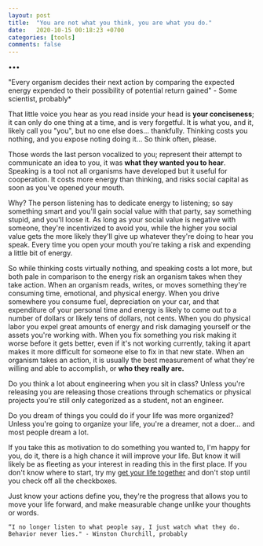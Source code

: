 ```yaml
---
layout: post
title:  "You are not what you think, you are what you do."
date:   2020-10-15 00:18:23 +0700
categories: [tools]
comments: false
---
```



•••

"Every organism decides their next action by comparing the expected energy expended to their possibility of potential return gained" - Some scientist, probably*

That little voice you hear as you read inside your head is **your conciseness**; it can only do one thing at a time, and is very forgetful. It is what you, and it, likely call you "you", but no one else does... thankfully. Thinking costs you nothing, and you expose noting doing it... So think often, please.

Those words the last person vocalized to you; represent their attempt to communicate an idea to you, it was **what they wanted you to hear**. Speaking is a tool not all organisms have developed but it useful for cooperation. It costs more energy than thinking, and risks social capital as soon as you've opened your mouth.

Why? The person listening has to dedicate energy to listening; so say something smart and you'll gain social value with that party, say something stupid, and you'll loose it. As long as your social value is negative with someone, they're incentivized to avoid you, while the higher you social value gets the more likely they'll give up whatever they're doing to hear you speak. Every time you open your mouth you're taking a risk and expending a little bit of energy. 

So while thinking costs virtually nothing, and speaking costs a lot more, but both pale in comparison to the energy risk an organism takes when they take action. When an organism reads, writes, or moves something they're consuming time, emotional, and physical energy. When you drive somewhere you consume fuel, depreciation on your car, and that expenditure of your personal time and energy is likely to come out to a number of dollars or likely tens of dollars, not cents. When you do physical labor you expel great amounts of energy and risk damaging yourself or the assets you're working with. When you fix something you risk making it worse before it gets better, even if it's not working currently, taking it apart makes it more difficult for someone else to fix in that new state. When an organism takes an action, it is usually the best measurement of what they're willing and able to accomplish, or **who they really are.**

Do you think a lot about engineering when you sit in class? Unless you're releasing you are releasing those creations through schematics or physical projects you're still only categorized as a student, not an engineer.

Do you dream of things you could do if your life was more organized? Unless you're going to organize your life, you're a dreamer, not a doer... and most people dream a lot.

If you take this as motivation to do something you wanted to, I'm happy for you, do it, there is a high chance it will improve your life. But know it will likely be as fleeting as your interest in reading this in the first place. If you don't know where to start, try my [get your life together](other-article.link) and don't stop until you check off all the checkboxes.

Just know your actions define you, they're the progress that allows you to move your life forward, and make measurable change unlike your thoughts or words.

```“I no longer listen to what people say, I just watch what they do. Behavior never lies." - Winston Churchill, probably```